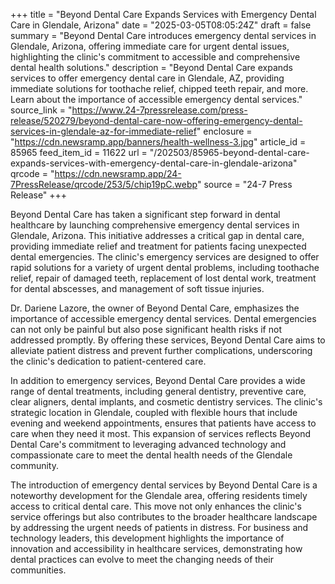 +++
title = "Beyond Dental Care Expands Services with Emergency Dental Care in Glendale, Arizona"
date = "2025-03-05T08:05:24Z"
draft = false
summary = "Beyond Dental Care introduces emergency dental services in Glendale, Arizona, offering immediate care for urgent dental issues, highlighting the clinic's commitment to accessible and comprehensive dental health solutions."
description = "Beyond Dental Care expands services to offer emergency dental care in Glendale, AZ, providing immediate solutions for toothache relief, chipped teeth repair, and more. Learn about the importance of accessible emergency dental services."
source_link = "https://www.24-7pressrelease.com/press-release/520279/beyond-dental-care-now-offering-emergency-dental-services-in-glendale-az-for-immediate-relief"
enclosure = "https://cdn.newsramp.app/banners/health-wellness-3.jpg"
article_id = 85965
feed_item_id = 11622
url = "/202503/85965-beyond-dental-care-expands-services-with-emergency-dental-care-in-glendale-arizona"
qrcode = "https://cdn.newsramp.app/24-7PressRelease/qrcode/253/5/chip19pC.webp"
source = "24-7 Press Release"
+++

<p>Beyond Dental Care has taken a significant step forward in dental healthcare by launching comprehensive emergency dental services in Glendale, Arizona. This initiative addresses a critical gap in dental care, providing immediate relief and treatment for patients facing unexpected dental emergencies. The clinic's emergency services are designed to offer rapid solutions for a variety of urgent dental problems, including toothache relief, repair of damaged teeth, replacement of lost dental work, treatment for dental abscesses, and management of soft tissue injuries.</p><p>Dr. Dariene Lazore, the owner of Beyond Dental Care, emphasizes the importance of accessible emergency dental services. Dental emergencies can not only be painful but also pose significant health risks if not addressed promptly. By offering these services, Beyond Dental Care aims to alleviate patient distress and prevent further complications, underscoring the clinic's dedication to patient-centered care.</p><p>In addition to emergency services, Beyond Dental Care provides a wide range of dental treatments, including general dentistry, preventive care, clear aligners, dental implants, and cosmetic dentistry services. The clinic's strategic location in Glendale, coupled with flexible hours that include evening and weekend appointments, ensures that patients have access to care when they need it most. This expansion of services reflects Beyond Dental Care's commitment to leveraging advanced technology and compassionate care to meet the dental health needs of the Glendale community.</p><p>The introduction of emergency dental services by Beyond Dental Care is a noteworthy development for the Glendale area, offering residents timely access to critical dental care. This move not only enhances the clinic's service offerings but also contributes to the broader healthcare landscape by addressing the urgent needs of patients in distress. For business and technology leaders, this development highlights the importance of innovation and accessibility in healthcare services, demonstrating how dental practices can evolve to meet the changing needs of their communities.</p>